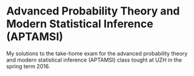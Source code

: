 # Advanced Probability Theory and Modern Statistical Inference (APTAMSI)
My solutions to the take-home exam for the advanced probability theory and modern statistical inference (APTAMSI) class tought at UZH in the spring term 2016.
